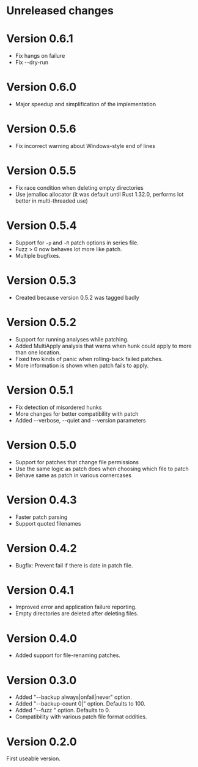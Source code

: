# Unreleased changes

# Version 0.6.1

* Fix hangs on failure
* Fix --dry-run

# Version 0.6.0

* Major speedup and simplification of the implementation 

# Version 0.5.6

* Fix incorrect warning about Windows-style end of lines

# Version 0.5.5

* Fix race condition when deleting empty directories
* Use jemalloc allocator (it was default until Rust 1.32.0, performs lot better in multi-threaded use)

# Version 0.5.4

* Support for `-p` and `-R` patch options in series file.
* Fuzz > 0 now behaves lot more like patch.
* Multiple bugfixes.

# Version 0.5.3

* Created because version 0.5.2 was tagged badly

# Version 0.5.2

* Support for running analyses while patching.
* Added MultiApply analysis that warns when hunk could apply to more than one location.
* Fixed two kinds of panic when rolling-back failed patches.
* More information is shown when patch fails to apply.

# Version 0.5.1

* Fix detection of misordered hunks
* More changes for better compatibility with patch
* Added --verbose, --quiet and --version parameters

# Version 0.5.0

* Support for patches that change file permissions
* Use the same logic as patch does when choosing which file to patch
* Behave same as patch in various cornercases

# Version 0.4.3

* Faster patch parsing
* Support quoted filenames

# Version 0.4.2

* Bugfix: Prevent fail if there is date in patch file.

# Version 0.4.1

* Improved error and application failure reporting.
* Empty directories are deleted after deleting files.

# Version 0.4.0

* Added support for file-renaming patches.

# Version 0.3.0

* Added "--backup always|onfail|never" option.
* Added "--backup-count 0|<n>" option. Defaults to 100.
* Added "--fuzz <n>" option. Defaults to 0.
* Compatibility with various patch file format oddities.

# Version 0.2.0

First useable version.
